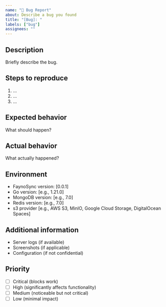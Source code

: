 ```yaml
---
name: "🐞 Bug Report"
about: Describe a bug you found
title: "[Bug]: "
labels: ["bug"]
assignees: ""
---
```


## Description
Briefly describe the bug.

## Steps to reproduce
1. ...
2. ...
3. ...

## Expected behavior
What should happen?

## Actual behavior
What actually happened?

## Environment
- FaynoSync version: [0.0.1]
- Go version: [e.g., 1.21.0]
- MongoDB version: [e.g., 7.0]
- Redis version: [e.g., 7.0]
- s3 provider [e.g., AWS S3, MinIO, Google Cloud Storage, DigitalOcean Spaces]

## Additional information
- Server logs (if available)
- Screenshots (if applicable)
- Configuration (if not confidential)

## Priority
- [ ] Critical (blocks work)
- [ ] High (significantly affects functionality)
- [ ] Medium (noticeable but not critical)
- [ ] Low (minimal impact)
